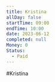 ```yaml
---
title: Kristina
allDay: false
startTime: 09:00
endTime: 10:00
date: 2023-06-12
completed: null
Money: 0
Status:
  - Paid
---
```

#Kristina